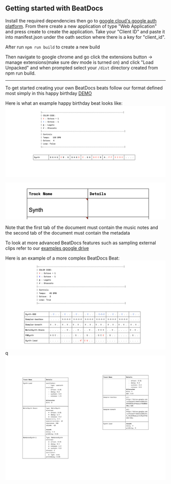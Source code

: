 ## Getting started with BeatDocs
Install the required dependencies then go to [google cloud's google auth platform](https://console.cloud.google.com/auth). From there create a new application of type "Web Application" and press create to create the application. Take your "Client ID" and paste it into manifest.json under the oath section where there is a key for "client_id". 

After run `npm run build` to create a new build

Then navigate to google chrome and go click the extensions button -> manage extensions(make sure dev mode is turned on) and click "Load Unpacked" and when prompted select your `/dist` directory created from npm run build.

---

To get started creating your own BeatDocs beats follow our format defined most simply in this happy birthday [DEMO](https://docs.google.com/document/d/145p90hCarBO9wXcDUkYpWqol_wNrXsG2OX2qOJD3A1c/edit?usp=sharing)

Here is what an example happy birthday beat looks like:
![](/imgs/HappyBirthday.png)

![](imgs/Happy%20Birthday%20Metadata.png)


Note that the first tab of the document must contain the music notes and the second tab of the document must contain the metadata

To look at more advanced BeatDocs features such as sampling external clips refer to our [examples google drive](https://drive.google.com/drive/folders/1gmuPhdt6Gst-D_7ibUeHW294JoXyR1KI?usp=drive_link)

Here is an example of a more complex BeatDocs Beat:
![](/imgs/AdvancedBeatDocs.png)
q
![](/imgs/AdvancedBeatDocMetadata.png)